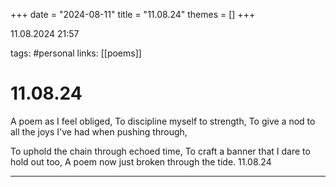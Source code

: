 +++
date = "2024-08-11"
title = "11.08.24"
themes = []
+++

11.08.2024 21:57

tags: #personal
links: [[poems]]

# 11.08.24

A poem as I feel obliged,
To discipline myself to strength,
To give a nod to all the joys I've had when pushing through,

To uphold the chain through echoed time,
To craft a banner that I dare to hold out too,
A poem now just broken through the tide.
11.08.24

---

